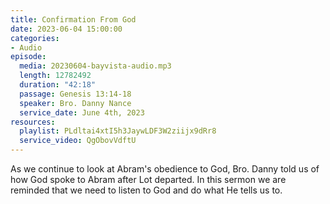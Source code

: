 ```yaml
---
title: Confirmation From God
date: 2023-06-04 15:00:00
categories:
- Audio
episode:
  media: 20230604-bayvista-audio.mp3
  length: 12782492
  duration: "42:18"
  passage: Genesis 13:14-18
  speaker: Bro. Danny Nance
  service_date: June 4th, 2023
resources:
  playlist: PLdltai4xtI5h3JaywLDF3W2ziijx9dRr8
  service_video: QgObovVdftU
---
```

As we continue to look at Abram's obedience to God, Bro. Danny told us of how God spoke to Abram after Lot departed. In this sermon we are reminded that we need to listen to God and do what He tells us to.
